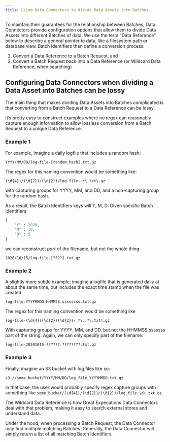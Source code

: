 ```yaml
---
title: Using Data Connectors to divide Data Assets into Batches
---
```


To maintain their guarantees for the relationship between Batches, Data Connectors provide configuration options that
allow them to divide Data Assets into different Batches of data. We use the term "Data Reference" below to describe a
general pointer to data, like a filesystem path or database view. Batch Identifiers then define a conversion process:

1. Convert a Data Reference to a Batch Request, and
1. Convert a Batch Request back into a Data Reference (or Wildcard Data Reference, when searching)

## Configuring Data Connectors when dividing a Data Asset into Batches can be lossy

The main thing that makes dividing Data Assets into Batches complicated is that converting from a Batch Request to a
Data Reference can be lossy.

It’s pretty easy to construct examples where no regex can reasonably capture enough information to allow lossless
conversion from a Batch Request to a unique Data Reference:

### Example 1

For example, imagine a daily logfile that includes a random hash:

`YYYY/MM/DD/log-file-[random_hash].txt.gz`

The regex for this naming convention would be something like:

`(\d{4})/(\d{2})/(\d{2})/log-file-.*\.txt\.gz`

with capturing groups for YYYY, MM, and DD, and a non-capturing group for the random hash.

As a result, the Batch Identifiers keys will Y, M, D. Given specific Batch Identifiers:

```python
{
    "Y" : 2020,
    "M" : 10,
    "D" : 5
}
```

we can reconstruct *part* of the filename, but not the whole thing:

`2020/10/15/log-file-[????].txt.gz`

### Example 2

A slightly more subtle example: imagine a logfile that is generated daily at about the same time, but includes the exact
time stamp when the file was created.

`log-file-YYYYMMDD-HHMMSS.ssssssss.txt.gz`

The regex for this naming convention would be something like

`log-file-(\d{4})(\d{2})(\d{2})-.*\..*\.txt\.gz`

With capturing groups for YYYY, MM, and DD, but not the HHMMSS.sssssss part of the string. Again, we can only specify
part of the filename:

`log-file-20201015-??????.????????.txt.gz`

### Example 3

Finally, imagine an S3 bucket with log files like so:

`s3://some_bucket/YYYY/MM/DD/log_file_YYYYMMDD.txt.gz`

In that case, the user would probably specify regex capture groups with something
like `some_bucket/(\d{4})/(\d{2})/(\d{2})/log_file_\d+.txt.gz`.

The Wildcard Data Reference is how Great Expecations Data Connectors deal with that problem, making it easy to search
external stores and understand data.

Under the hood, when processing a Batch Request, the Data Connector may find multiple matching Batches. Generally, the
Data Connector will simply return a list of all matching Batch Identifiers.
